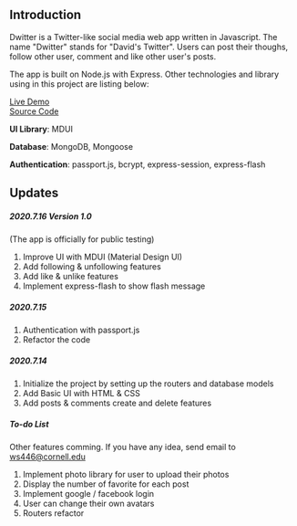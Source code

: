 ## Introduction

Dwitter is a Twitter-like social media web app written in Javascript. The name "Dwitter" stands for "David's Twitter". Users can post their thoughs, follow other user, comment and like other user's posts.

The app is built on Node.js with Express. Other technologies and library using in this project are listing below: 

[Live Demo](http://app.david916.com:3000)  
[Source Code](https://github.com/fssongwei/Dwitter)

**UI Library**: MDUI

**Database**: MongoDB, Mongoose

**Authentication**: passport.js, bcrypt, express-session, express-flash



## Updates

##### 2020.7.16 Version 1.0

(The app is officially for public testing)

1. Improve UI with MDUI (Material Design UI)
2. Add following & unfollowing features
3. Add like & unlike features
4. Implement express-flash to show flash message



##### 2020.7.15

1. Authentication with passport.js
2. Refactor the code



##### 2020.7.14

1. Initialize the project by setting up the routers and database models
2. Add Basic UI with HTML & CSS
3. Add posts & comments create and delete features



##### To-do List

Other features comming. If you have any idea, send email to ws446@cornell.edu

1. Implement photo library for user to upload their photos
2. Display the number of favorite for each post
3. Implement google / facebook login
4. User can change their own avatars
5. Routers refactor
